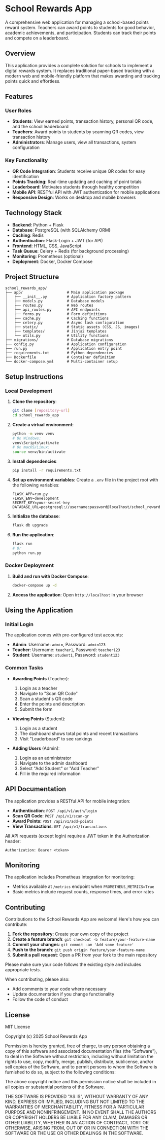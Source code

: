 # School Rewards App

A comprehensive web application for managing a school-based points reward system. Teachers can award points to students for good behavior, academic achievements, and participation. Students can track their points and compete on a leaderboard.

## Overview

This application provides a complete solution for schools to implement a digital rewards system. It replaces traditional paper-based tracking with a modern web and mobile-friendly platform that makes awarding and tracking points quick and effortless.

## Features

### User Roles

- **Students**: View earned points, transaction history, personal QR code, and the school leaderboard
- **Teachers**: Award points to students by scanning QR codes, view transaction history
- **Administrators**: Manage users, view all transactions, system configuration

### Key Functionality

- **QR Code Integration**: Students receive unique QR codes for easy identification
- **Points Tracking**: Real-time updating and caching of point totals
- **Leaderboard**: Motivates students through healthy competition
- **Mobile API**: RESTful API with JWT authentication for mobile applications
- **Responsive Design**: Works on desktop and mobile browsers

## Technology Stack

- **Backend**: Python + Flask
- **Database**: PostgreSQL (with SQLAlchemy ORM)
- **Caching**: Redis
- **Authentication**: Flask-Login + JWT (for API)
- **Frontend**: HTML, CSS, JavaScript
- **Task Queue**: Celery + Redis (for background processing)
- **Monitoring**: Prometheus (optional)
- **Deployment**: Docker, Docker Compose

## Project Structure

```
school_rewards_app/
├── app/                    # Main application package
│   ├── __init__.py         # Application factory pattern
│   ├── models.py           # Database models
│   ├── routes.py           # Web routes
│   ├── api_routes.py       # API endpoints
│   ├── forms.py            # Form definitions
│   ├── cache.py            # Caching functions
│   ├── celery.py           # Async task configuration
│   ├── static/             # Static assets (CSS, JS, images)
│   ├── templates/          # Jinja2 templates
│   └── utils.py            # Utility functions
├── migrations/             # Database migrations
├── config.py               # Application configuration
├── run.py                  # Application entry point
├── requirements.txt        # Python dependencies
├── Dockerfile              # Container definition
└── docker-compose.yml      # Multi-container setup
```

## Setup Instructions

### Local Development

1. **Clone the repository**:
   ```bash
   git clone [repository-url]
   cd school_rewards_app
   ```

2. **Create a virtual environment**:
   ```bash
   python -m venv venv
   # On Windows:
   venv\Scripts\activate
   # On macOS/Linux:
   source venv/bin/activate
   ```

3. **Install dependencies**:
   ```bash
   pip install -r requirements.txt
   ```

4. **Set up environment variables**:
   Create a `.env` file in the project root with the following variables:
   ```
   FLASK_APP=run.py
   FLASK_ENV=development
   SECRET_KEY=your-secret-key
   DATABASE_URL=postgresql://username:password@localhost/school_rewards
   ```

5. **Initialize the database**:
   ```bash
   flask db upgrade
   ```

6. **Run the application**:
   ```bash
   flask run
   # Or
   python run.py
   ```

### Docker Deployment

1. **Build and run with Docker Compose**:
   ```bash
   docker-compose up -d
   ```

2. **Access the application**:
   Open `http://localhost` in your browser

## Using the Application

### Initial Login

The application comes with pre-configured test accounts:

- **Admin**: Username: `admin`, Password: `admin123`
- **Teacher**: Username: `teacher1`, Password: `teacher123`
- **Student**: Username: `student1`, Password: `student123`

### Common Tasks

- **Awarding Points** (Teacher):
  1. Login as a teacher
  2. Navigate to "Scan QR Code"
  3. Scan a student's QR code
  4. Enter the points and description
  5. Submit the form

- **Viewing Points** (Student):
  1. Login as a student
  2. The dashboard shows total points and recent transactions
  3. Visit "Leaderboard" to see rankings

- **Adding Users** (Admin):
  1. Login as an administrator
  2. Navigate to the admin dashboard
  3. Select "Add Student" or "Add Teacher"
  4. Fill in the required information

## API Documentation

The application provides a RESTful API for mobile integration:

- **Authentication**: `POST /api/v1/auth/login`
- **Scan QR Code**: `POST /api/v1/scan-qr`
- **Award Points**: `POST /api/v1/add-points`
- **View Transactions**: `GET /api/v1/transactions`

All API requests (except login) require a JWT token in the Authorization header:
```
Authorization: Bearer <token>
```

## Monitoring

The application includes Prometheus integration for monitoring:

- Metrics available at `/metrics` endpoint when `PROMETHEUS_METRICS=True`
- Basic metrics include request counts, response times, and error rates

## Contributing

Contributions to the School Rewards App are welcome! Here's how you can contribute:

1. **Fork the repository**: Create your own copy of the project
2. **Create a feature branch**: `git checkout -b feature/your-feature-name`
3. **Commit your changes**: `git commit -am 'Add some feature'`
4. **Push to the branch**: `git push origin feature/your-feature-name`
5. **Submit a pull request**: Open a PR from your fork to the main repository

Please make sure your code follows the existing style and includes appropriate tests.

When contributing, please also:
- Add comments to your code where necessary
- Update documentation if you change functionality
- Follow the code of conduct

## License

MIT License

Copyright (c) 2025 School Rewards App

Permission is hereby granted, free of charge, to any person obtaining a copy
of this software and associated documentation files (the "Software"), to deal
in the Software without restriction, including without limitation the rights
to use, copy, modify, merge, publish, distribute, sublicense, and/or sell
copies of the Software, and to permit persons to whom the Software is
furnished to do so, subject to the following conditions:

The above copyright notice and this permission notice shall be included in all
copies or substantial portions of the Software.

THE SOFTWARE IS PROVIDED "AS IS", WITHOUT WARRANTY OF ANY KIND, EXPRESS OR
IMPLIED, INCLUDING BUT NOT LIMITED TO THE WARRANTIES OF MERCHANTABILITY,
FITNESS FOR A PARTICULAR PURPOSE AND NONINFRINGEMENT. IN NO EVENT SHALL THE
AUTHORS OR COPYRIGHT HOLDERS BE LIABLE FOR ANY CLAIM, DAMAGES OR OTHER
LIABILITY, WHETHER IN AN ACTION OF CONTRACT, TORT OR OTHERWISE, ARISING FROM,
OUT OF OR IN CONNECTION WITH THE SOFTWARE OR THE USE OR OTHER DEALINGS IN THE
SOFTWARE.
